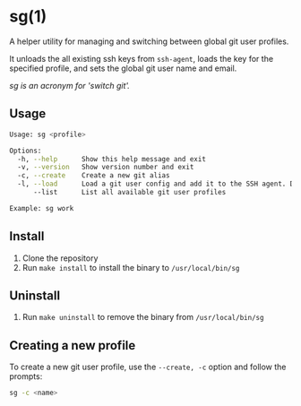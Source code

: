 # sg(1)

A helper utility for managing and switching between global git user profiles.

It unloads the all existing ssh keys from `ssh-agent`, loads the key for the specified profile, and sets the global git user name and email.

*sg is an acronym for 'switch git'.*

## Usage

```bash
Usage: sg <profile>

Options:
  -h, --help      Show this help message and exit
  -v, --version   Show version number and exit
  -c, --create    Create a new git alias
  -l, --load      Load a git user config and add it to the SSH agent. Default action.
      --list      List all available git user profiles

Example: sg work
```

## Install

1. Clone the repository
2. Run `make install` to install the binary to `/usr/local/bin/sg`

## Uninstall

1. Run `make uninstall` to remove the binary from `/usr/local/bin/sg`

## Creating a new profile

To create a new git user profile, use the `--create, -c` option and follow the prompts:

```bash
sg -c <name>
```
